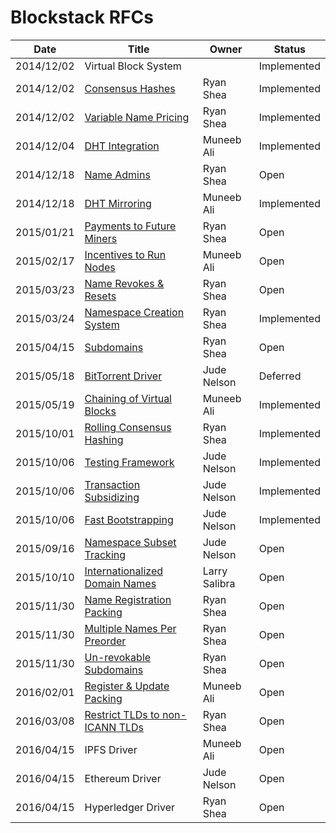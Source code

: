 # Blockstack RFCs

|Date   |Title   	|Owner    |Status   |
|---	|---	|---	|---	|
|2014/12/02 |Virtual Block System |        |Implemented   	|
|2014/12/02 |[Consensus Hashes](https://github.com/blockstack/blockstack-core/issues/1)   	   	   |Ryan Shea   	   	|Implemented    |
|2014/12/02 |[Variable Name Pricing](https://github.com/blockstack/blockstack-core/issues/2)   	   |Ryan Shea   	   	|Implemented   	|
|2014/12/04 |[DHT Integration](https://github.com/blockstack/blockstack-core/issues/5)   	   	     |Muneeb Ali    	  |Implemented   	|
|2014/12/18 |[Name Admins](https://github.com/blockstack/blockstack-core/issues/28)                |Ryan Shea         |Open         	|
|2014/12/18 |[DHT Mirroring](https://github.com/blockstack/blockstack-core/issues/29)              |Muneeb Ali        |Implemented   	   	  |
|2015/01/21 |[Payments to Future Miners](https://github.com/blockstack/blockstack-core/issues/35)  |Ryan Shea         |Open     	   	|
|2015/02/17 |[Incentives to Run Nodes](https://github.com/blockstack/blockstack-core/issues/59)    |Muneeb Ali        |Open           |
|2015/03/23 |[Name Revokes & Resets](https://github.com/blockstack/blockstack-core/issues/75)      |Ryan Shea         |Open   	   	  |
|2015/03/24 |[Namespace Creation System](https://github.com/blockstack/blockstack-core/issues/76)  |Ryan Shea   	   	|Implemented   	|
|2015/04/15 |[Subdomains](https://github.com/blockstack/blockstack-core/issues/81)                 |Ryan Shea         |Open           |
|2015/05/18 |[BitTorrent Driver](https://github.com/blockstack/blockstack-core/issues/89)   	     |Jude Nelson   	  |Deferred   	  |
|2015/05/19 |[Chaining of Virtual Blocks](https://github.com/blockstack/blockstack-core/issues/90) |Muneeb Ali        |Implemented   	|
|2015/10/01 |[Rolling Consensus Hashing](https://github.com/blockstack/blockstack-core/issues/146) |Ryan Shea   	   	|Implemented   	|
|2015/10/06 |[Testing Framework](https://github.com/blockstack/blockstack-core/issues/152)         |Jude Nelson       |Implemented   	|
|2015/10/06 |[Transaction Subsidizing](https://github.com/blockstack/blockstack-core/issues/153)   |Jude Nelson       |Implemented   	|
|2015/10/06 |[Fast Bootstrapping](https://github.com/blockstack/blockstack-core/issues/154)        |Jude Nelson       |Implemented   	|
|2015/09/16 |[Namespace Subset Tracking](https://github.com/blockstack/blockstack-core/issues/117) |Jude Nelson       |Open   	   	  |
|2015/10/10 |[Internationalized Domain Names](https://github.com/blockstack/blockstack/issues/43)| Larry Salibra   |Open   	   	  |
|2015/11/30 |[Name Registration Packing](https://github.com/blockstack/blockstack-core/issues/196) |Ryan Shea         |Open     	   	|
|2015/11/30 |[Multiple Names Per Preorder](https://github.com/blockstack/blockstack-core/issues/196)|Ryan Shea        |Open     	   	|
|2015/11/30 |[Un-revokable Subdomains](https://github.com/blockstack/blockstack-core/issues/196)   |Ryan Shea         |Open     	   	|
|2016/02/01 |[Register & Update Packing](https://github.com/blockstack/blockstack-core/issues/218)          |Muneeb Ali        |Open   	   	  |
|2016/03/08 |[Restrict TLDs to non-ICANN TLDs](https://github.com/blockstack/blockstack-core/issues/209) |Ryan Shea  |Open |
|2016/04/15 |IPFS Driver | Muneeb Ali       |Open   	|
|2016/04/15 |Ethereum Driver | Jude Nelson      |Open   	|
|2016/04/15 |Hyperledger Driver | Ryan Shea        |Open   	|
